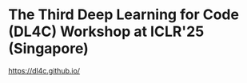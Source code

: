 # The Third Deep Learning for Code (DL4C) Workshop at ICLR'25 (Singapore)

https://dl4c.github.io/

